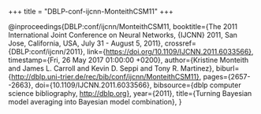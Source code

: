 +++
title = "DBLP-conf-ijcnn-MonteithCSM11"
+++

@inproceedings{DBLP:conf/ijcnn/MonteithCSM11,
   booktitle={The 2011 International Joint Conference on Neural Networks, {IJCNN}
2011, San Jose, California, USA, July 31 - August 5, 2011},
   crossref={DBLP:conf/ijcnn/2011},
   link={https://doi.org/10.1109/IJCNN.2011.6033566},
   timestamp={Fri, 26 May 2017 01:00:00 +0200},
   author={Kristine Monteith and
James L. Carroll and
Kevin D. Seppi and
Tony R. Martinez},
   biburl={http://dblp.uni-trier.de/rec/bib/conf/ijcnn/MonteithCSM11},
   pages={2657--2663},
   doi={10.1109/IJCNN.2011.6033566},
   bibsource={dblp computer science bibliography, http://dblp.org},
   year={2011},
   title={Turning Bayesian model averaging into Bayesian model combination},
}
